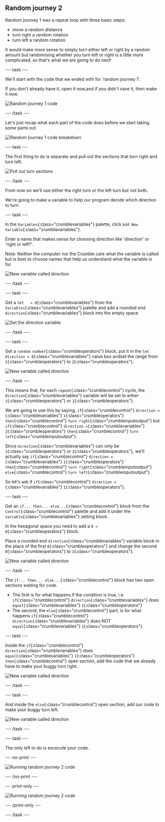 ## Random journey 2

Random journey 1 was a repeat loop with three basic steps:
+ move a random distance
+ turn right a random rotation
+ turn left a random rotation

It would make more sense to simply turn either left or right by a random amount but randomising whether you turn left or right is a little more complicated, so that's what we are going to do next!

--- task ---

We'll start with the code that we ended with for 'random journey 1'.

If you don't already have it, open it now,and if you didn't save it, then make it now.

![Random journey 1 code](images/randomJourney1_codeStep10.png)

--- /task ---

Let's just recap what each part of the code does before we start taking some parts out.

![Random journey 1 code breakdown](images/randomJourney2_codeBreakdown.png)

--- task ---

The first thing to do is separate and pull out the sections that turn right and turn left.

![Pull out turn sections](images/randomJourney2_codeStep1.png)

--- /task ---

From now on we'll use either the right turn or the left turn but not both.

We're going to make a variable to help our program decide which direction to turn.

--- task ---

In the `Variables`{:class="crumblevariables"} palette, click `Add New Variable`{:class="crumblevariables"}.

Enter a name that makes sense for choosing direction like 'direction' or 'right or left?'.

Note: Neither the computer nor the Crumble care what the variable is called but is best to choose names that help us understand what the variable is for.

![New variable called direction](images/randomJourney2_codeStep2.png)

--- /task ---

--- task ---

Get a `let   = 0`{:class="crumblevariables"} from the `Variables`{:class="crumblevariables"} palette and add a rounded end `direction`{:class="crumblevariables"} block into the empty space

![Set the direction variable](images/randomJourney2_codeStep3.png)

--- /task ---

--- task ---

Get a `random number`{:class="crumbleoperators"} block, put it in the `let direction = 0`{:class="crumblevariables"} value box andset the range from `1`{:class="crumbleoperators"} to `2`{:class="crumbleoperators"}.

![New variable called direction](images/randomJourney2_codeStep4.png)

--- /task ---

This means that, for each `repeat`{:class="crumblecontrol"} cycle, the `direction`{:class="crumblevariables"} variable will be set to either `1`{:class="crumbleoperators"} or `2`{:class="crumbleoperators"}.

We are going to use this by saying, `if`{:class="crumblecontrol"} `direction =`{:class="crumblevariables"} `1`{:class="crumbleoperators"} `then`{:class="crumblecontrol"} `turn right`{:class="crumbleinputoutput"} but `if`{:class="crumblecontrol"} `direction =`{:class="crumblevariables"} `2`{:class="crumbleoperators"} `then`{:class="crumblecontrol"} `turn left`{:class="crumbleinputoutput"}.

Since `direction`{:class="crumblevariables"} can only be `1`{:class="crumbleoperators"} or `2`{:class="crumbleoperators"}, we'll actually say `if`{:class="crumblecontrol"} `direction =`{:class="crumblevariables"} `1`{:class="crumbleoperators"} `then`{:class="crumblecontrol"} `turn right`{:class="crumbleinputoutput"} `else`{:class="crumblecontrol"} `turn left`{:class="crumbleinputoutput"}.

So let's ask if `if`{:class="crumblecontrol"} `direction =`{:class="crumblevariables"} `1`{:class="crumbleoperators"}.

--- task ---

Get an `if... then... else...`{:class="crumblecontrol"} block from the `Control`{:class="crumblecontrol"} palette and add it under the `variable`{:class="crumblevariables"} setting block.

In the hexagonal space you need to add a `0 = 0`{:class="crumbleoperators"} block.

Place a rounded end `direction`{:class="crumblevariables"} variable block in the place of the first `0`{:class="crumbleoperators"} and change the second `0`{:class="crumbleoperators"} to `1`{:class="crumbleoperators"}.

![New variable called direction](images/randomJourney2_codeStep5.png)

--- /task ---

The `if... then... else...`{:class="crumblecontrol"} block has two open sections waiting for code. 
+ The first is for what happens if the condition is true, i.e. `if`{:class="crumblecontrol"} `direction`{:class="crumblevariables"} does `equal`{:class="crumblevariables"} `1`{:class="crumbleoperators"}
+ The second, the `else`{:class="crumblecontrol"} part, is for what happens `if`{:class="crumblecontrol"} `direction`{:class="crumblevariables"} does NOT `equal`{:class="crumblevariables"} `1`{:class="crumbleoperators"}.

--- task ---

Inside the `if`{:class="crumblecontrol"} `direction`{:class="crumblevariables"} does `equal`{:class="crumblevariables"} `1`{:class="crumbleoperators"} `then`{:class="crumblecontrol"} open section, add the code that we already have to make your buggy turn right.

![New variable called direction](images/randomJourney2_codeStep6.png)

--- /task ---

--- task ---

And inside the `else`{:class="crumblecontrol"} open section, add our code to make your buggy turn left.

![New variable called direction](images/randomJourney2_codeStep7.png)

--- /task ---

--- task ---

The only left to do is excecute your code.

--- no-print ---

![Running random journey 2 code](images/randomJourney2_finalRun.gif)

--- /no-print ---

--- print-only ---

![Running random journey 2 code](images/randomJourney2_finalRun.png)

--- /print-only ---

--- /task ---